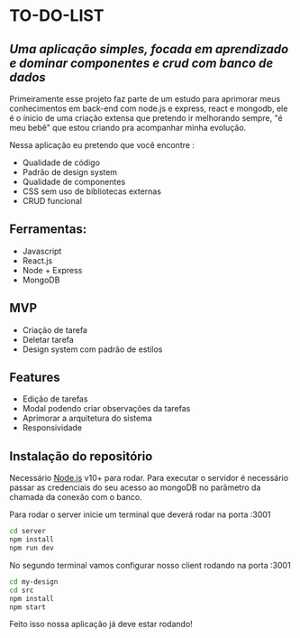 # TO-DO-LIST
## _Uma aplicação simples, focada em aprendizado e dominar componentes e crud com banco de dados_

Primeiramente esse projeto faz parte de um estudo para aprimorar meus conhecimentos em back-end com node.js e express, react e mongodb, ele é o ínicio de uma criação extensa que pretendo ir melhorando sempre, "é meu bebê" que estou criando pra acompanhar minha evolução.

Nessa aplicação eu pretendo que você encontre :

- Qualidade de código
- Padrão de design system
- Qualidade de componentes
- CSS  sem uso de bibliotecas externas
- CRUD funcional

## Ferramentas:
- Javascript
- React.js
- Node + Express
- MongoDB

## MVP

- Criação de tarefa 
- Deletar tarefa
- Design system com padrão de estilos

## Features 
- Edição de tarefas
- Modal podendo criar observações da tarefas
- Aprimorar a arquitetura do sistema
- Responsividade

## Instalação do repositório

Necessário  [Node.js](https://nodejs.org/) v10+ para rodar.
Para executar o servidor é necessário passar as credenciais do seu acesso ao mongoDB no parâmetro da chamada da conexão com o banco.

Para rodar o server inicie um terminal que deverá rodar na porta :3001
``` sh
cd server
npm install
npm run dev
```


No segundo terminal vamos configurar nosso client rodando na porta :3001

```sh
cd my-design
cd src
npm install
npm start 
```
Feito isso nossa aplicação já deve estar rodando! 
